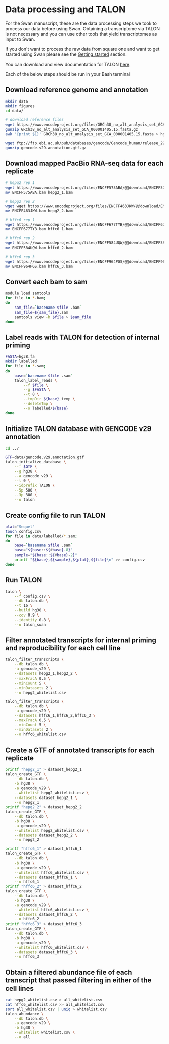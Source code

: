 # Data processing and TALON

For the Swan manuscript, these are the data processing steps we took to process our data before using Swan. Obtaining a transcriptome via TALON is not necessary and you can use other tools that yield transcriptomes as input to Swan.

If you don't want to process the raw data from square one and want to get started using Swan please see the [Getting started](getting_started.md) section.

You can download and view documentation for TALON [here](https://github.com/mortazavilab/TALON).

Each of the below steps should be run in your Bash terminal

## Download reference genome and annotation
```bash
mkdir data
mkdir figures
cd data/

# download reference files
wget https://www.encodeproject.org/files/GRCh38_no_alt_analysis_set_GCA_000001405.15/@@download/GRCh38_no_alt_analysis_set_GCA_000001405.15.fasta.gz
gunzip GRCh38_no_alt_analysis_set_GCA_000001405.15.fasta.gz
awk '{print $1}' GRCh38_no_alt_analysis_set_GCA_000001405.15.fasta > hg38.fa

wget ftp://ftp.ebi.ac.uk/pub/databases/gencode/Gencode_human/release_29/gencode.v29.annotation.gtf.gz
gunzip gencode.v29.annotation.gtf.gz
```

## Download mapped PacBio RNA-seq data for each replicate
```bash
# hepg2 rep 1
wget https://www.encodeproject.org/files/ENCFF575ABA/@@download/ENCFF575ABA.bam
mv ENCFF575ABA.bam hepg2_1.bam

# hepg2 rep 2
wget wget https://www.encodeproject.org/files/ENCFF463JKW/@@download/ENCFF463JKW.bam
mv ENCFF463JKW.bam hepg2_2.bam

# hffc6 rep 1
wget https://www.encodeproject.org/files/ENCFF677TYB/@@download/ENCFF677TYB.bam
mv ENCFF677TYB.bam hffc6_1.bam 

# hffc6 rep 2
wget https://www.encodeproject.org/files/ENCFF584UQW/@@download/ENCFF584UQW.bam
mv ENCFF584UQW.bam hffc6_2.bam

# hffc6 rep 3
wget https://www.encodeproject.org/files/ENCFF964PGS/@@download/ENCFF964PGS.bam
mv ENCFF964PGS.bam hffc6_3.bam
```

## Convert each bam to sam 
```bash
module load samtools
for file in *.bam;
do
	sam_file=`basename $file .bam`
	sam_file=${sam_file}.sam
	samtools view -h $file > $sam_file
done
```

## Label reads with TALON for detection of internal priming
```bash
FASTA=hg38.fa
mkdir labelled
for file in *.sam;
do
	base=`basename $file .sam`
	talon_label_reads \
		--f $file \
		--g $FASTA \
		--t 8 \
		--tmpDir ${base}_temp \
		--deleteTmp \
		--o labelled/${base}
done
```

## Initialize TALON database with GENCODE v29 annotation
```bash 
cd ../

GTF=data/gencode.v29.annotation.gtf
talon_initialize_database \
	--f $GTF \
	--g hg38 \
	--a gencode_v29 \
	--l 0 \
	--idprefix TALON \
	--5p 500 \
	--3p 300 \
	--o talon
```

## Create config file to run TALON 
```bash
plat="Sequel"
touch config.csv
for file in data/labelled/*.sam;
do
	base=`basename $file .sam`
	base="${base::${#base}-8}"
	sample="${base::${#base}-2}"
	printf "${base},${sample},${plat},${file}\n" >> config.csv
done
```

## Run TALON
```bash
talon \
	--f config.csv \
	--db talon.db \
	--t 16 \
	--build hg38 \
	--cov 0.9 \
	--identity 0.8 \
	--o talon_swan
```

## Filter annotated transcripts for internal priming and reproducibility for each cell line
```bash
talon_filter_transcripts \
	--db talon.db \
	-a gencode_v29 \
	--datasets hepg2_1,hepg2_2 \
	--maxFracA 0.5 \
	--minCount 5 \
	--minDatasets 2 \
	--o hepg2_whitelist.csv

talon_filter_transcripts \
	--db talon.db \
	-a gencode_v29 \
	--datasets hffc6_1,hffc6_2,hffc6_3 \
	--maxFracA 0.5 \
	--minCount 5 \
	--minDatasets 2 \
	--o hffc6_whitelist.csv
```

## Create a GTF of annotated transcripts for each replicate
```bash
printf "hepg2_1" > dataset_hepg2_1
talon_create_GTF \
	--db talon.db \
	-b hg38 \
	-a gencode_v29 \
	--whitelist hepg2_whitelist.csv \
	--datasets dataset_hepg2_1 \
	--o hepg2_1
printf "hepg2_2" > dataset_hepg2_2
talon_create_GTF \
	--db talon.db \
	-b hg38 \
	-a gencode_v29 \
	--whitelist hepg2_whitelist.csv \
	--datasets dataset_hepg2_2 \
	--o hepg2_2

printf "hffc6_1" > dataset_hffc6_1
talon_create_GTF \
	--db talon.db \
	-b hg38 \
	-a gencode_v29 \
	--whitelist hffc6_whitelist.csv \
	--datasets dataset_hffc6_1 \
	--o hffc6_1
printf "hffc6_2" > dataset_hffc6_2
talon_create_GTF \
	--db talon.db \
	-b hg38 \
	-a gencode_v29 \
	--whitelist hffc6_whitelist.csv \
	--datasets dataset_hffc6_2 \
	--o hffc6_2
printf "hffc6_3" > dataset_hffc6_3
talon_create_GTF \
	--db talon.db \
	-b hg38 \
	-a gencode_v29 \
	--whitelist hffc6_whitelist.csv \
	--datasets dataset_hffc6_3 \
	--o hffc6_3
```

## Obtain a filtered abundance file of each transcript that passed filtering in either of the cell lines
```bash
cat hepg2_whitelist.csv > all_whitelist.csv
cat hffc6_whitelist.csv >> all_whitelist.csv 
sort all_whitelist.csv | uniq > whitelist.csv
talon_abundance \
	--db talon.db \
	-a gencode_v29 \
	-b hg38 \
	--whitelist whitelist.csv \
	--o all
```